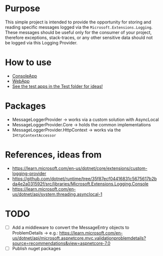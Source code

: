 ﻿# Purpose
This simple project is intended to provide the opportunity for storing and reading specific messages logged via the ```Microsoft.Extensions.Logging```.
These messages should be useful only for the consumer of your project, therefore exceptions, stack-traces, or any other sensitive data
should not be logged via this Logging Provider. 

# How to use
* [ConsoleApp](AJProds.MessageLoggerProvider/readme.md)
* [WebApp](AJProds.MessageLoggerProvider.HttpContext/readme.md)
* [See the test apps in the Test folder for ideas!](Test)

# Packages
* MessageLoggerProvider -> works via a custom solution with AsyncLocal
* MessageLoggerProvider.Core -> holds the common implementations
* MessageLoggerProvider.HttpContext -> works via the ```IHttpContextAccessor```

# References, ideas from
* https://learn.microsoft.com/en-us/dotnet/core/extensions/custom-logging-provider
* https://github.com/dotnet/runtime/tree/35f87ecf04416831c5675617b2bda4e2a031592f/src/libraries/Microsoft.Extensions.Logging.Console
* https://learn.microsoft.com/en-us/dotnet/api/system.threading.asynclocal-1

# TODO
- [ ] Add a middleware to convert the MessageEntry objects to ProblemDetails 
-> e.g.: https://learn.microsoft.com/en-us/dotnet/api/microsoft.aspnetcore.mvc.validationproblemdetails?source=recommendations&view=aspnetcore-7.0
- [ ] Publish nuget packages